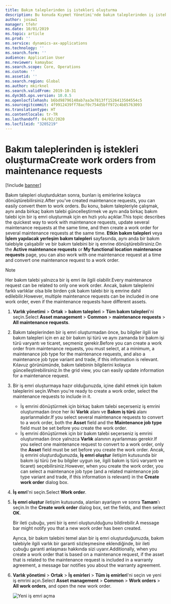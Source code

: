 ```yaml
---
title: Bakım taleplerinden iş istekleri oluşturma
description: Bu konuda Kıymet Yönetimi'nde bakım taleplerinden iş istekleri oluşturma işlemi açıklanmaktadır.
author: josaw1
manager: tfehr
ms.date: 10/01/2019
ms.topic: article
ms.prod: ''
ms.service: dynamics-ax-applications
ms.technology: ''
ms.search.form: ''
audience: Application User
ms.reviewer: kamaybac
ms.search.scope: Core, Operations
ms.custom: ''
ms.assetid: ''
ms.search.region: Global
ms.author: mkirknel
ms.search.validFrom: 2019-10-31
ms.dyn365.ops.version: 10.0.5
ms.openlocfilehash: b6bd98796140ab7aa3e7813ff1526413504554c5
ms.sourcegitcommit: 4f9912439ff78acf0c754d5bff972c4b85763093
ms.translationtype: HT
ms.contentlocale: tr-TR
ms.lasthandoff: 04/02/2020
ms.locfileid: "3205219"
---
```

# <a name="create-work-orders-from-maintenance-requests"></a><span data-ttu-id="af925-103">Bakım taleplerinden iş istekleri oluşturma</span><span class="sxs-lookup"><span data-stu-id="af925-103">Create work orders from maintenance requests</span></span>

[!include [banner](../../includes/banner.md)]

 


<span data-ttu-id="af925-104">Bakım talepleri oluşturduktan sonra, bunları iş emirlerine kolayca dönüştürebilirsiniz.</span><span class="sxs-lookup"><span data-stu-id="af925-104">After you've created maintenance requests, you can easily convert them to work orders.</span></span> <span data-ttu-id="af925-105">Bu konu, bakım talepleriyle çalışmak, aynı anda birkaç bakım talebi güncelleştirmek ve aynı anda birkaç bakım talebi için bir iş emri oluşturmak için en hızlı yolu açıklar.</span><span class="sxs-lookup"><span data-stu-id="af925-105">This topic describes the quickest way to work with maintenance requests, update several maintenance requests at the same time, and then create a work order for several maintenance requests at the same time.</span></span> <span data-ttu-id="af925-106">**Etkin bakım talepleri** veya **İşlem yapılacak yerleşim bakım talepleri** sayfasında, aynı anda bir bakım talebiyle çalışabilir ve bir bakım talebini bir iş emrine dönüştürebilirsiniz.</span><span class="sxs-lookup"><span data-stu-id="af925-106">On the **Active maintenance requests** or **My functional location maintenance requests** page, you can also work with one maintenance request at a time and convert one maintenance request to a work order.</span></span>

> [!NOTE]
> <span data-ttu-id="af925-107">Her bakım talebi yalnızca bir iş emri ile ilgili olabilir.</span><span class="sxs-lookup"><span data-stu-id="af925-107">Every maintenance request can be related to only one work order.</span></span> <span data-ttu-id="af925-108">Ancak, bakım taleplerini farklı varlıklar olsa bile birden çok bakım talebi bir iş emrine dahil edilebilir.</span><span class="sxs-lookup"><span data-stu-id="af925-108">However, multiple maintenance requests can be included in one work order, even if the maintenance requests have different assets.</span></span>

1. <span data-ttu-id="af925-109">**Varlık yönetimi** \> **Ortak** \> **bakım talepleri** \> **Tüm bakım talepleri**'ni seçin.</span><span class="sxs-lookup"><span data-stu-id="af925-109">Select **Asset management** \> **Common** \> **maintenance requests** \> **All maintenance requests**.</span></span>
2. <span data-ttu-id="af925-110">Bakım taleplerinden bir iş emri oluşturmadan önce, bu bilgiler ilgili ise bakım talepleri için en az bir bakım işi türü ve aynı zamanda bir bakım işi türü varyantı ve ticaret, seçmeniz gerekir.</span><span class="sxs-lookup"><span data-stu-id="af925-110">Before you can create a work order from maintenance requests, you must select, at a minimum, a maintenance job type for the maintenance requests, and also a maintenance job type variant and trade, if this information is relevant.</span></span> <span data-ttu-id="af925-111">Kılavuz görünümünde, bakım talebinin bilgilerini kolayca güncelleştirebilirsiniz.</span><span class="sxs-lookup"><span data-stu-id="af925-111">In the grid view, you can easily update information for a maintenance request.</span></span>
3. <span data-ttu-id="af925-112">Bir iş emri oluşturmaya hazır olduğunuzda, içine dahil etmek için bakım taleplerini seçin.</span><span class="sxs-lookup"><span data-stu-id="af925-112">When you're ready to create a work order, select the maintenance requests to include in it.</span></span>

    - <span data-ttu-id="af925-113">İş emrini dönüştürmek için birkaç bakım talebi seçerseniz iş emrini oluşturmadan önce her iki **Varlık** alanı ve **Bakım iş türü** alanı ayarlanmalıdır.</span><span class="sxs-lookup"><span data-stu-id="af925-113">If you select several maintenance requests to convert to a work order, both the **Asset** field and the **Maintenance job type** field must be set before you create the work order.</span></span>
    - <span data-ttu-id="af925-114">İş emrini dönüştürmek için bir bakım talebi seçerseniz iş emrini oluşturmadan önce yalnızca **Varlık** alanının ayarlanması gerekir.</span><span class="sxs-lookup"><span data-stu-id="af925-114">If you select one maintenance request to convert to a work order, only the **Asset** field must be set before you create the work order.</span></span> <span data-ttu-id="af925-115">Ancak, iş emrini oluşturduğunuzda, **İş emri oluştur** iletişim kutusunda bir bakım işi türü (ve bu bilgiler uygun ise, ilgili bakım iş türü varyantı ve ticaret) seçebilirsiniz.</span><span class="sxs-lookup"><span data-stu-id="af925-115">However, when you create the work order, you can select a maintenance job type (and a related maintenance job type variant and trade, if this information is relevant) in the **Create work order** dialog box.</span></span>

4. <span data-ttu-id="af925-116">**İş emri**'ni seçin.</span><span class="sxs-lookup"><span data-stu-id="af925-116">Select **Work order**.</span></span>
5. <span data-ttu-id="af925-117">**İş emri oluştur** iletişim kutusunda, alanları ayarlayın ve sonra **Tamam**'ı seçin.</span><span class="sxs-lookup"><span data-stu-id="af925-117">In the **Create work order** dialog box, set the fields, and then select **OK**.</span></span>

    <span data-ttu-id="af925-118">Bir ileti çubuğu, yeni bir iş emri oluşturulduğunu bildirebilir.</span><span class="sxs-lookup"><span data-stu-id="af925-118">A message bar might notify you that a new work order has been created.</span></span>

    <span data-ttu-id="af925-119">Ayrıca, bir bakım talebini temel alan bir iş emri oluşturduğunuzda, bakım talebiyle ilgili varlık bir garanti sözleşmesine eklendiğinde, bir ileti çubuğu garanti anlaşması hakkında sizi uyarır.</span><span class="sxs-lookup"><span data-stu-id="af925-119">Additionally, when you create a work order that is based on a maintenance request, if the asset that is related to the maintenance request is included in a warranty agreement, a message bar notifies you about the warranty agreement.</span></span>

6. <span data-ttu-id="af925-120">**Varlık yönetimi** \> **Ortak** \> **İş emirleri** \> **Tüm iş emirleri**'ni seçin ve yeni iş emrini açın.</span><span class="sxs-lookup"><span data-stu-id="af925-120">Select **Asset management** \> **Common** \> **Work orders** \> **All work orders**, and open the new work order.</span></span>

    ![Yeni iş emri açma](media/05-manage-maintenance-requests.png)

